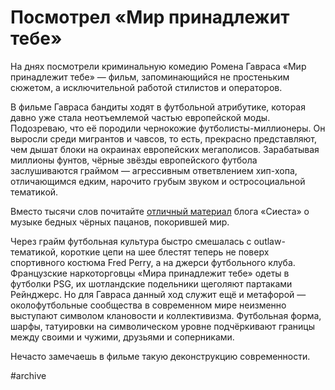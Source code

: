 
# Посмотрел «Мир принадлежит тебе»

​​На днях посмотрели криминальную комедию Ромена Гавраса «Мир принадлежит тебе» — фильм, запоминающийся не простеньким сюжетом, а исключительной работой стилистов и операторов.

В фильме Гавраса бандиты ходят в футбольной атрибутике, которая давно уже стала неотъемлемой частью европейской моды. Подозреваю, что её породили чернокожие футболисты-миллионеры. Он выросли среди мигрантов и чавсов, то есть, прекрасно представляют, чем дышат блоки на окраинах европейских мегаполисов. Зарабатывая миллионы фунтов, чёрные звёзды европейского футбола заслушиваются граймом — агрессивным ответвлением хип-хопа, отличающимся едким, нарочито грубым звуком и остросоциальной тематикой. 

Вместо тысячи слов почитайте [отличный материал][1] блога «Сиеста» о музыке бедных чёрных пацанов, покорившей мир.

Через грайм футбольная культура быстро смешалась с outlaw-тематикой, короткие цепи на шее блестят теперь не поверх спортивного костюма Fred Perry, а на джерси футбольного клуба. Французские наркоторговцы «Мира принадлежит тебе» одеты в футболки PSG, их шотландские подельники щеголяют партаками Рейнджерс. Но для Гавраса данный ход служит ещё и метафорой — околофутбольные сообщества в современном мире неизменно выступают символом клановости и коллективизма. Футбольная форма, шарфы, татуировки на символическом уровне подчёркивают границы между своими и чужими, друзьями и соперниками.

Нечасто замечаешь в фильме такую деконструкцию современности.

[1]:	https://www.sports.ru/tribuna/blogs/laprimeranotes/1905069.html

#archive